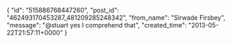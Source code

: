  {
   "id": "515886768447260",
   "post_id": "462493170453287_481209285248342",
   "from_name": "Sirwade Firsbey",
   "message": "@stuart yes I comprehend that",
   "created_time": "2013-05-22T21:57:11+0000"
 }
